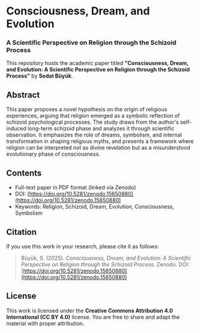 # Consciousness, Dream, and Evolution

### A Scientific Perspective on Religion through the Schizoid Process

This repository hosts the academic paper titled **"Consciousness, Dream, and Evolution: A Scientific Perspective on Religion through the Schizoid Process"** by **Sedat Büyük**.

## Abstract

This paper proposes a novel hypothesis on the origin of religious experiences, arguing that religion emerged as a symbolic reflection of schizoid psychological processes. The study draws from the author's self-induced long-term schizoid phase and analyzes it through scientific observation. It emphasizes the role of dreams, symbolism, and internal transformation in shaping religious myths, and presents a framework where religion can be interpreted not as divine revelation but as a misunderstood evolutionary phase of consciousness.

## Contents

* Full-text paper in PDF format (linked via Zenodo)
* DOI: [https://doi.org/10.5281/zenodo.15650880](https://doi.org/10.5281/zenodo.15650880)
* Keywords: Religion, Schizoid, Dream, Evolution, Consciousness, Symbolism

## Citation

If you use this work in your research, please cite it as follows:

> Büyük, S. (2025). *Consciousness, Dream, and Evolution: A Scientific Perspective on Religion through the Schizoid Process*. Zenodo. DOI:[https://doi.org/10.5281/zenodo.15650880](https://doi.org/10.5281/zenodo.15650880)


## License

This work is licensed under the **Creative Commons Attribution 4.0 International (CC BY 4.0)** license. You are free to share and adapt the material with proper attribution.
